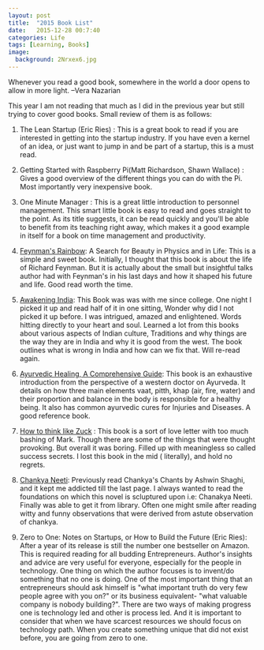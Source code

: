 ```yaml
---
layout: post
title:  "2015 Book List"
date:   2015-12-28 00:7:40
categories: Life
tags: [Learning, Books]
image:
  background: 2Nrxex6.jpg
---
```


Whenever you read a good book, somewhere in the world a door opens to allow in more light.
–Vera Nazarian

This year I am not reading that much as I did in the previous year but still trying to cover good books. Small review of them is as follows:

1. The Lean Startup (Eric Ries) : This is a great book to read if you are interested in getting into the startup industry. If you have even a kernel of an idea, or just want to jump in and be part of a startup, this is a must read.

2. Getting Started with Raspberry Pi(Matt Richardson, Shawn Wallace) : Gives a good overview of the different things you can do with the Pi. Most importantly very inexpensive book.

3. One Minute Manager : This is a great little introduction to personnel management. This smart little book is easy to read and goes straight to the point. As its title suggests, it can be read quickly and you'll be able to benefit from its teaching right away, which makes it a good example in itself for a book on time management and productivity.

4. <a href="http://www.amazon.in/Feynmans-Rainbow-Search-Physics-Vintage/dp/0307946495">Feynman's Rainbow</a>: A Search for Beauty in Physics and in Life: This is a simple and sweet book. Initially, I thought that this book is about the life of Richard Feynman. But it is actually about the small but insightful talks author had with Feynman's in his last days and how it shaped his future and life. Good read worth the time.

5. <a href="http://www.amazon.in/Awakening-India-Swami-Vivekananda-Anurag/dp/9382894071">Awakening India</a>: This Book was was with me since college. One night I picked it up and read half of it in one sitting, Wonder why did I not picked it up before. I was intrigued, amazed and enlightened. Words hitting directly to your heart and soul. Learned a lot from this books about various aspects of Indian culture, Traditions and why things are the way they are in India and why it is good from the west. The book outlines what is wrong in India and how can we fix that. Will re-read again.

6. <a href="http://www.amazon.in/gp/product/B003TO5EF0/ref=dp-kindle-redirect?ie=UTF8&btkr=1"> Ayurvedic Healing, A Comprehensive Guide</a>: This book is an exhaustive introduction from the perspective of a western doctor on Ayurveda. It details on how three main elements vaat, pitth, khap (air, fire, water) and their proportion and balance in the body is responsible for a healthy being. It also has common ayurvedic cures for Injuries and Diseases. A good reference book.

7. <a href="http://www.amazon.in/Think-Like-Zuck-Improbably-Zuckerberg/dp/007180949X">How to think like Zuck</a> :  This book is a sort of love letter with too much bashing of Mark. Though there are some of the things that were thought provoking. But overall it was boring. Filled up with meaningless so called success secrets. I lost this book in the mid ( literally), and hold no regrets.

8. <a href="http://www.amazon.in/Chanakya-Neeti-B-K-Chaturvedi/dp/8128400487"> Chankya Neeti</a>:  Previously  read Chankya's Chants by Ashwin Shaghi, and it kept me addicted till the last page. I always wanted to read the foundations on which this novel is scluptured upon i.e: Chanakya Neeti. Finally was able to get it from library. Often one might smile after reading witty and funny observations that were derived from astute observation of chankya.

9. Zero to One: Notes on Startups, or How to Build the Future (Eric Ries): After a year of its release is still the number one bestseller on Amazon. This is required reading for all budding Entrepreneurs. Author's insights and advice are very useful for everyone, especially for the people in technology. One thing on which the author focuses is to invent/do something that no one is doing. One of the most important thing that an entrepreneurs should ask himself is "what important truth do very few people agree with you on?" or its business equivalent- "what valuable company is nobody building?". There are two ways of making progress one is technology led and other is process led. And it is important to consider that when we have scarcest resources we should focus on technology path. When you create something unique that did not exist before, you are going from zero to one.

